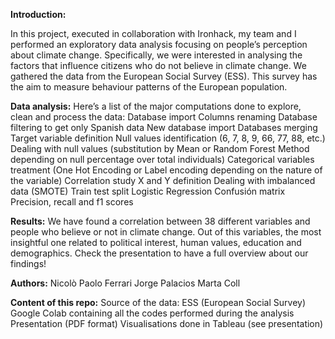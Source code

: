 **Introduction:**

In this project, executed in collaboration with Ironhack, my team and I performed an exploratory data analysis focusing on people’s perception about climate change. 
Specifically, we were interested in analysing the factors that influence citizens who do not believe in climate change. 
We gathered the data from the European Social Survey (ESS). This survey has the aim to measure behaviour patterns of the European population.

**Data analysis:**
Here’s a list of the major computations done to explore, clean and process the data:
Database import
Columns renaming
Database filtering to get only Spanish data
New database import
Databases merging
Target variable definition
Null values identification (6, 7, 8, 9, 66, 77, 88, etc.)
Dealing with null values (substitution by Mean or Random Forest Method depending on null percentage over total individuals)
Categorical variables treatment (One Hot Encoding or Label encoding depending on the nature of the variable)
Correlation study 
X and Y definition
Dealing with imbalanced data (SMOTE)
Train test split
Logistic Regression
Confusión matrix
Precision, recall and f1 scores

**Results:**
We have found a correlation between 38 different variables and people who believe or not in climate change. Out of this variables, the most insightful one related to political interest, human values, education and demographics. 
Check the presentation to have a full overview about our findings!

**Authors:**
Nicolò Paolo Ferrari
Jorge Palacios
Marta Coll

**Content of this repo:**
Source of the data: ESS (European Social Survey)
Google Colab containing all the codes performed during the analysis
Presentation (PDF format)
Visualisations done in Tableau (see presentation)

















